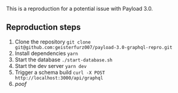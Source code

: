 This is a reproduction for a potential issue with Payload 3.0.

## Reproduction steps

1. Clone the repository `git clone git@github.com:geisterfurz007/payload-3.0-graphql-repro.git`
2. Install dependencies `yarn`
3. Start the database `./start-database.sh`
4. Start the dev server `yarn dev`
5. Trigger a schema build `curl -X POST http://localhost:3000/api/graphql`
6. *poof*
